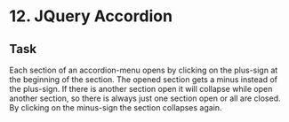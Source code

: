 # 12. JQuery Accordion
## Task 
Each section of an accordion-menu opens by clicking on the plus-sign at the beginning of the section. 
The opened section gets a minus instead of the plus-sign.
If there is another section open it will collapse while open another section,
so there is always just one section open or all are closed.
By clicking on the minus-sign the section collapses again.
